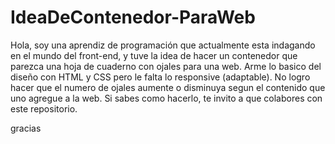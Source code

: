 # IdeaDeContenedor-ParaWeb

Hola, soy una aprendiz de programación que actualmente esta indagando en el mundo del front-end, y tuve la idea de hacer un contenedor que parezca una hoja de cuaderno con ojales para una web. 
Arme lo basico del diseño con HTML y CSS pero le falta lo responsive (adaptable). No logro hacer que el numero de ojales aumente o disminuya segun el contenido que uno agregue a la web.
Si sabes como hacerlo, te invito a que colabores con este repositorio.

gracias 